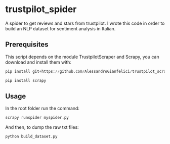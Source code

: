 # trustpilot_spider
A spider to get reviews and stars from trustpilot. I wrote this code in order to build an NLP dataset for sentiment analysis in Italian.

## Prerequisites

This script depends on the module TrustpilotScraper and Scrapy, you can download and install them with:

```python
pip install git+https://github.com/AlessandroGianfelici/trustpilot_scraper.git

pip install scrapy
```

## Usage 

In the root folder run the command:

```python
scrapy runspider myspider.py
```

And then, to dump the raw txt files:

```python
python build_dataset.py
```




